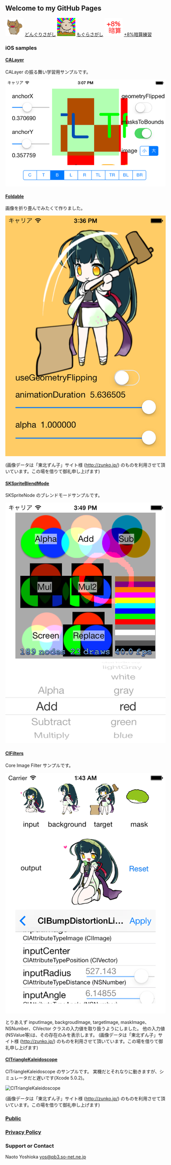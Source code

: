 ## Welcome to my GitHub Pages

![どんぐりさがし](./my_images/Squirrel_icon.png)
[どんぐりさがし](https://itunes.apple.com/jp/app/o-shou-yan-lian-xi-dongurisagashi/id723602722?mt=8)
![もぐらさがし](./my_images/Mogura_icon.png)
[もぐらさがし](https://itunes.apple.com/jp/app/o-shou-yan-lian-xi-mogurasagashi/id723451398?mt=8)
![+8%暗算練習](./my_images/Eight_icon.png)
[+8%暗算練習](https://itunes.apple.com/jp/app/+8-an-suan-lian-xi/id723334393?mt=8)

### iOS samples

#### [CALayer](https://github.com/ynaoto/iOSCALayer)
CALayer の振る舞い学習用サンプルです。

![CALayer](https://github.com/ynaoto/iOSCALayer/raw/master/screenshot.png)

#### [Foldable](https://github.com/ynaoto/iOSFoldable)
画像を折り畳んでみたくて作りました。

![Foldable](https://github.com/ynaoto/iOSFoldable/raw/master/snapshot.png)

(画像データは「東北ずん子」サイト様 (http://zunko.jp/) のものを利用させて頂いています。この場を借りて御礼申し上げます)

#### [SKSpriteBlendMode](https://github.com/ynaoto/iOSSKSpriteBlendMode)
SKSpriteNode のブレンドモードサンプルです。

![SKSpriteBlendMode](https://github.com/ynaoto/iOSSKSpriteBlendMode/raw/master/snapshot.png)

#### [CIFilters](https://github.com/ynaoto/iOSCIFilters)
Core Image Filter サンプルです。

![CIFilters](https://github.com/ynaoto/iOSCIFilters/raw/master/snapshot.png)

とりあえず inputImage, backgroudImage, targetImage, maskImage、NSNumber、CIVector クラスの入力値を取り扱うようにしました。
他の入力値(NSValue等)は、その存在のみを表示します。
(画像データは「東北ずん子」サイト様 (http://zunko.jp/) のものを利用させて頂いています。この場を借りて御礼申し上げます)

#### [CITriangleKaleidoscope](https://github.com/ynaoto/iOSCITriangleKaleidoscope)
CITriangleKaleidoscope のサンプルです。
実機だとそれなりに動きますが、シミュレータだと遅いです(Xcode 5.0.2)。

![CITriangleKaleidoscope](https://github.com/ynaoto/iOSCITriangleKaleidoscope/raw/master/snapshot.png)

(画像データは「東北ずん子」サイト様 (http://zunko.jp/) のものを利用させて頂いています。この場を借りて御礼申し上げます)

### [Public](http://ynaoto.github.io/public)
### [Privacy Policy](http://ynaoto.github.io/policy/)

### Support or Contact
Naoto Yoshioka yos@pb3.so-net.ne.jp

